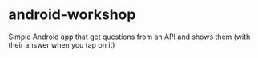 # android-workshop
Simple Android app that get questions from an API and shows them (with their answer when you tap on it)
